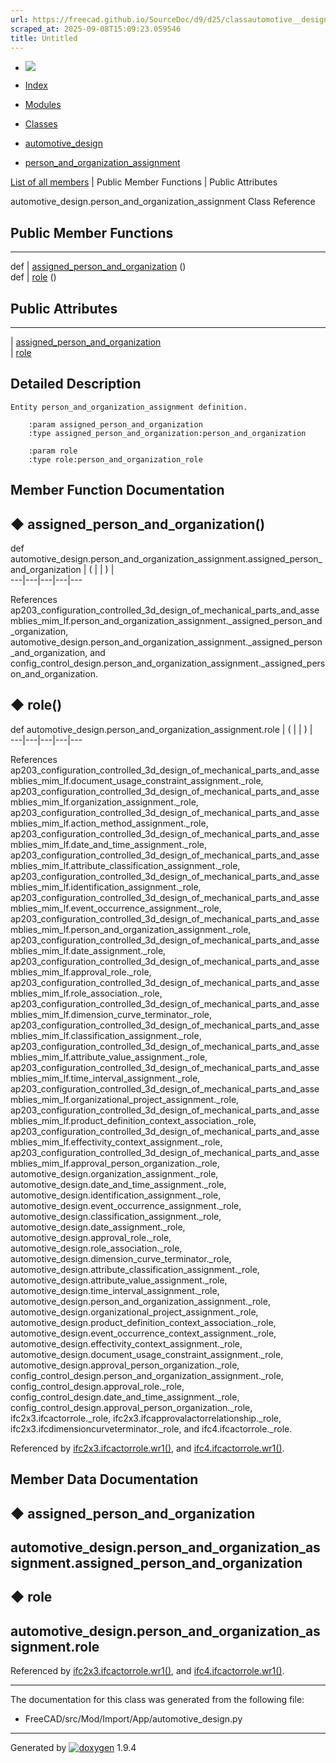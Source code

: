 ```yaml
---
url: https://freecad.github.io/SourceDoc/d9/d25/classautomotive__design_1_1person__and__organization__assignment.html
scraped_at: 2025-09-08T15:09:23.059546
title: Untitled
---
```


  * [ ![](https://www.freecad.org/svg/logo-freecad.svg) ](https://freecadweb.org "FreeCAD")
  * [Index](../../index.html "Index")
  * [Modules](../../modules.html "Modules list")
  * [Classes](../../annotated.html "Annotated list")

  * [automotive_design](../../d4/ddf/namespaceautomotive__design.html)
  * [person_and_organization_assignment](../../d9/d25/classautomotive__design_1_1person__and__organization__assignment.html)

[List of all members](../../d8/d2b/classautomotive__design_1_1person__and__organization__assignment-members.html) | Public Member Functions | Public Attributes

automotive_design.person_and_organization_assignment Class Reference

##  Public Member Functions  
  
---  
def | [assigned_person_and_organization](../../d9/d25/classautomotive__design_1_1person__and__organization__assignment.html#a0b2af8a3afb076f75fbafef771057b11) ()  
def | [role](../../d9/d25/classautomotive__design_1_1person__and__organization__assignment.html#a2de67dd859c62f5d489a243c7cd78900) ()  
  
##  Public Attributes  
  
---  
|
[assigned_person_and_organization](../../d9/d25/classautomotive__design_1_1person__and__organization__assignment.html#ab556f79a224a07738adb17dd7198aa36)  
|
[role](../../d9/d25/classautomotive__design_1_1person__and__organization__assignment.html#ae29f3560c0543467c71ac42e41e0be3e)  
  
## Detailed Description

    
    
    Entity person_and_organization_assignment definition.
    
        :param assigned_person_and_organization
        :type assigned_person_and_organization:person_and_organization
    
        :param role
        :type role:person_and_organization_role

## Member Function Documentation

## ◆ assigned_person_and_organization()

def automotive_design.person_and_organization_assignment.assigned_person_and_organization  | ( | | ) |   
---|---|---|---|---  
  
References
ap203_configuration_controlled_3d_design_of_mechanical_parts_and_assemblies_mim_lf.person_and_organization_assignment._assigned_person_and_organization,
automotive_design.person_and_organization_assignment._assigned_person_and_organization,
and
config_control_design.person_and_organization_assignment._assigned_person_and_organization.

## ◆ role()

def automotive_design.person_and_organization_assignment.role  | ( | | ) |   
---|---|---|---|---  
  
References
ap203_configuration_controlled_3d_design_of_mechanical_parts_and_assemblies_mim_lf.document_usage_constraint_assignment._role,
ap203_configuration_controlled_3d_design_of_mechanical_parts_and_assemblies_mim_lf.organization_assignment._role,
ap203_configuration_controlled_3d_design_of_mechanical_parts_and_assemblies_mim_lf.action_method_assignment._role,
ap203_configuration_controlled_3d_design_of_mechanical_parts_and_assemblies_mim_lf.date_and_time_assignment._role,
ap203_configuration_controlled_3d_design_of_mechanical_parts_and_assemblies_mim_lf.attribute_classification_assignment._role,
ap203_configuration_controlled_3d_design_of_mechanical_parts_and_assemblies_mim_lf.identification_assignment._role,
ap203_configuration_controlled_3d_design_of_mechanical_parts_and_assemblies_mim_lf.event_occurrence_assignment._role,
ap203_configuration_controlled_3d_design_of_mechanical_parts_and_assemblies_mim_lf.person_and_organization_assignment._role,
ap203_configuration_controlled_3d_design_of_mechanical_parts_and_assemblies_mim_lf.date_assignment._role,
ap203_configuration_controlled_3d_design_of_mechanical_parts_and_assemblies_mim_lf.approval_role._role,
ap203_configuration_controlled_3d_design_of_mechanical_parts_and_assemblies_mim_lf.role_association._role,
ap203_configuration_controlled_3d_design_of_mechanical_parts_and_assemblies_mim_lf.dimension_curve_terminator._role,
ap203_configuration_controlled_3d_design_of_mechanical_parts_and_assemblies_mim_lf.classification_assignment._role,
ap203_configuration_controlled_3d_design_of_mechanical_parts_and_assemblies_mim_lf.attribute_value_assignment._role,
ap203_configuration_controlled_3d_design_of_mechanical_parts_and_assemblies_mim_lf.time_interval_assignment._role,
ap203_configuration_controlled_3d_design_of_mechanical_parts_and_assemblies_mim_lf.organizational_project_assignment._role,
ap203_configuration_controlled_3d_design_of_mechanical_parts_and_assemblies_mim_lf.product_definition_context_association._role,
ap203_configuration_controlled_3d_design_of_mechanical_parts_and_assemblies_mim_lf.effectivity_context_assignment._role,
ap203_configuration_controlled_3d_design_of_mechanical_parts_and_assemblies_mim_lf.approval_person_organization._role,
automotive_design.organization_assignment._role,
automotive_design.date_and_time_assignment._role,
automotive_design.identification_assignment._role,
automotive_design.event_occurrence_assignment._role,
automotive_design.classification_assignment._role,
automotive_design.date_assignment._role,
automotive_design.approval_role._role,
automotive_design.role_association._role,
automotive_design.dimension_curve_terminator._role,
automotive_design.attribute_classification_assignment._role,
automotive_design.attribute_value_assignment._role,
automotive_design.time_interval_assignment._role,
automotive_design.person_and_organization_assignment._role,
automotive_design.organizational_project_assignment._role,
automotive_design.product_definition_context_association._role,
automotive_design.event_occurrence_context_assignment._role,
automotive_design.effectivity_context_assignment._role,
automotive_design.document_usage_constraint_assignment._role,
automotive_design.approval_person_organization._role,
config_control_design.person_and_organization_assignment._role,
config_control_design.approval_role._role,
config_control_design.date_and_time_assignment._role,
config_control_design.approval_person_organization._role,
ifc2x3.ifcactorrole._role, ifc2x3.ifcapprovalactorrelationship._role,
ifc2x3.ifcdimensioncurveterminator._role, and ifc4.ifcactorrole._role.

Referenced by
[ifc2x3.ifcactorrole.wr1()](../../d9/d2f/classifc2x3_1_1ifcactorrole.html#ae281a252ec7f6b1d00c2b9989182978f),
and
[ifc4.ifcactorrole.wr1()](../../d8/d4c/classifc4_1_1ifcactorrole.html#aad59c64b5c5e278a59b5366592647b2d).

## Member Data Documentation

## ◆ assigned_person_and_organization

automotive_design.person_and_organization_assignment.assigned_person_and_organization  
---  
  
## ◆ role

automotive_design.person_and_organization_assignment.role  
---  
  
Referenced by
[ifc2x3.ifcactorrole.wr1()](../../d9/d2f/classifc2x3_1_1ifcactorrole.html#ae281a252ec7f6b1d00c2b9989182978f),
and
[ifc4.ifcactorrole.wr1()](../../d8/d4c/classifc4_1_1ifcactorrole.html#aad59c64b5c5e278a59b5366592647b2d).

* * *

The documentation for this class was generated from the following file:

  * FreeCAD/src/Mod/Import/App/automotive_design.py

* * *

Generated by
[![doxygen](../../doxygen.svg)](https://www.doxygen.org/index.html) 1.9.4

